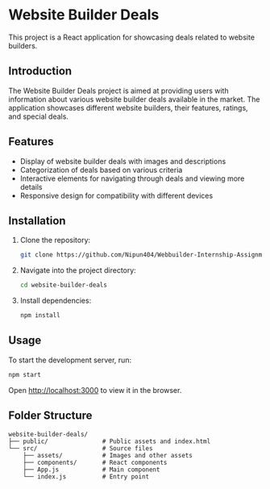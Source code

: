 # Website Builder Deals

This project is a React application for showcasing deals related to website builders.

## Introduction

The Website Builder Deals project is aimed at providing users with information about various website builder deals available in the market. The application showcases different website builders, their features, ratings, and special deals.

## Features

- Display of website builder deals with images and descriptions
- Categorization of deals based on various criteria
- Interactive elements for navigating through deals and viewing more details
- Responsive design for compatibility with different devices

## Installation

1. Clone the repository:

   ```bash
   git clone https://github.com/Nipun404/Webbuilder-Internship-Assignment.git
   ```

2. Navigate into the project directory:

   ```bash
   cd website-builder-deals
   ```

3. Install dependencies:

   ```bash
   npm install
   ```

## Usage

To start the development server, run:

```bash
npm start
```

Open [http://localhost:3000](http://localhost:3000) to view it in the browser.

## Folder Structure

```
website-builder-deals/
├── public/               # Public assets and index.html
└── src/                  # Source files
    ├── assets/           # Images and other assets
    ├── components/       # React components
    ├── App.js            # Main component
    └── index.js          # Entry point
```